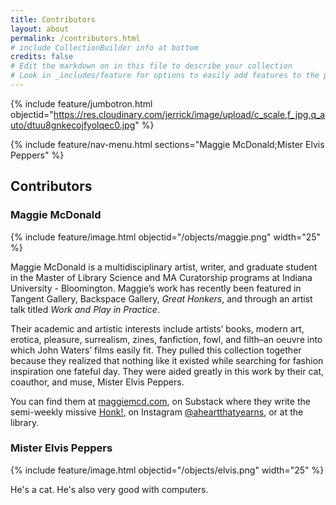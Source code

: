```yaml
---
title: Contributors
layout: about
permalink: /contributors.html
# include CollectionBuilder info at bottom
credits: false
# Edit the markdown on in this file to describe your collection
# Look in _includes/feature for options to easily add features to the page
---
```


{% include feature/jumbotron.html objectid="https://res.cloudinary.com/jerrick/image/upload/c_scale,f_jpg,q_auto/dtuu8gnkecojfyolqec0.jpg" %}

{% include feature/nav-menu.html sections="Maggie McDonald;Mister Elvis Peppers" %}

## Contributors

### Maggie McDonald

{% include feature/image.html objectid="/objects/maggie.png" width="25" %}

Maggie McDonald is a multidisciplinary artist, writer, and graduate student in the Master of Library Science and MA Curatorship programs at Indiana University - Bloomington. Maggie’s work has recently been featured in Tangent Gallery, Backspace Gallery, *Great Honkers*, and through an artist talk titled *Work and Play in Practice*.
 
Their academic and artistic interests include artists’ books, modern art, erotica, pleasure, surrealism, zines, fanfiction, fowl, and filth–an oeuvre into which John Waters’ films easily fit. They pulled this collection together because they realized that nothing like it existed while searching for fashion inspiration one fateful day. They were aided greatly in this work by their cat, coauthor, and muse, Mister Elvis Peppers.

You can find them at [maggiemcd.com](https://maggiemcd.com/), on Substack where they write the semi-weekly missive [Honk!](https://honkhonkhonk.substack.com/), on Instagram [@aheartthatyearns](https://www.instagram.com/aheartthatyearns/), or at the library.

### Mister Elvis Peppers

{% include feature/image.html objectid="/objects/elvis.png" width="25" %}

He's a cat. He's also very good with computers.